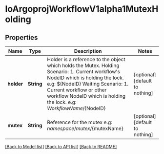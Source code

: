 # IoArgoprojWorkflowV1alpha1MutexHolding


## Properties
Name | Type | Description | Notes
------------ | ------------- | ------------- | -------------
**holder** | **String** | Holder is a reference to the object which holds the Mutex. Holding Scenario:   1. Current workflow&#39;s NodeID which is holding the lock.      e.g: ${NodeID} Waiting Scenario:   1. Current workflow or other workflow NodeID which is holding the lock.      e.g: ${WorkflowName}/${NodeID} | [optional] [default to nothing]
**mutex** | **String** | Reference for the mutex e.g: ${namespace}/mutex/${mutexName} | [optional] [default to nothing]


[[Back to Model list]](../README.md#models) [[Back to API list]](../README.md#api-endpoints) [[Back to README]](../README.md)


